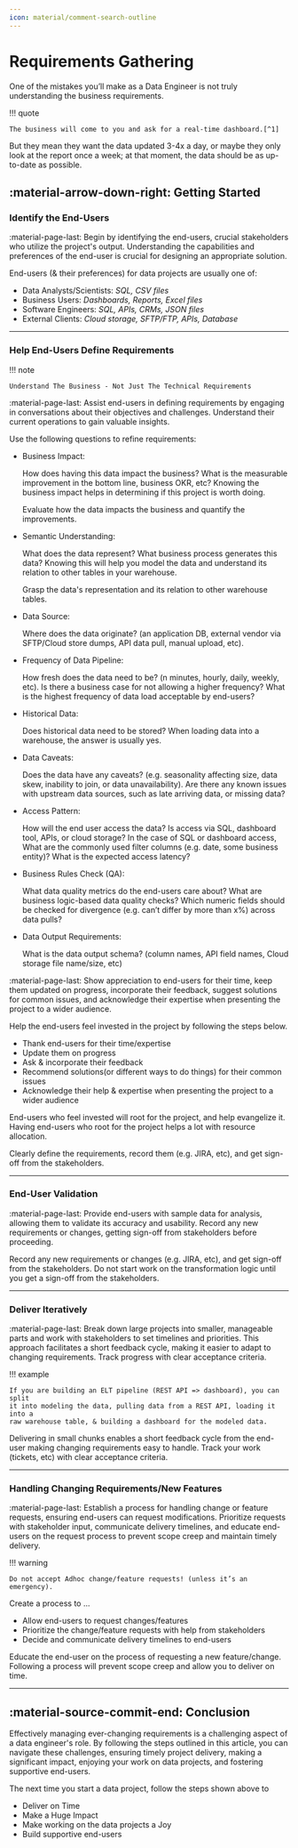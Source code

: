 ```yaml
---
icon: material/comment-search-outline
---
```


# Requirements Gathering

One of the mistakes you’ll make as a Data Engineer is not truly understanding the
business requirements.

!!! quote

    The business will come to you and ask for a real-time dashboard.[^1]

But they mean they want the data updated 3-4x a day, or maybe they only look at
the report once a week; at that moment, the data should be as up-to-date as
possible.

## :material-arrow-down-right: Getting Started

### Identify the End-Users

:material-page-last: Begin by identifying the end-users, crucial stakeholders
who utilize the project's output.
Understanding the capabilities and preferences of the end-user is crucial
for designing an appropriate solution.

End-users (& their preferences) for data projects are usually one of:

- Data Analysts/Scientists: _SQL, CSV files_
- Business Users: _Dashboards, Reports, Excel files_
- Software Engineers: _SQL, APIs, CRMs, JSON files_
- External Clients: _Cloud storage, SFTP/FTP, APIs, Database_

---

### Help End-Users Define Requirements

!!! note

    Understand The Business - Not Just The Technical Requirements

:material-page-last: Assist end-users in defining requirements by engaging in
conversations about their objectives and challenges.
Understand their current operations to gain valuable insights.

Use the following questions to refine requirements:

-   Business Impact:

    How does having this data impact the business? What is the measurable improvement
    in the bottom line, business OKR, etc? Knowing the business impact helps in
    determining if this project is worth doing.

    Evaluate how the data impacts the business and quantify the improvements.

-   Semantic Understanding:

    What does the data represent? What business process generates this data?
    Knowing this will help you model the data and understand its relation to other
    tables in your warehouse.

    Grasp the data's representation and its relation to other warehouse tables.

-   Data Source:

    Where does the data originate? (an application DB, external vendor via SFTP/Cloud
    store dumps, API data pull, manual upload, etc).

-   Frequency of Data Pipeline:

    How fresh does the data need to be? (n minutes, hourly, daily, weekly, etc).
    Is there a business case for not allowing a higher frequency?
    What is the highest frequency of data load acceptable by end-users?

-   Historical Data:

    Does historical data need to be stored? When loading data into a warehouse,
    the answer is usually yes.

-   Data Caveats:

    Does the data have any caveats? (e.g. seasonality affecting size, data skew,
    inability to join, or data unavailability).
    Are there any known issues with upstream data sources, such as late arriving
    data, or missing data?

-   Access Pattern:

    How will the end user access the data? Is access via SQL, dashboard tool,
    APIs, or cloud storage? In the case of SQL or dashboard access, What are the
    commonly used filter columns (e.g. date, some business entity)? What is the
    expected access latency?

-   Business Rules Check (QA):

    What data quality metrics do the end-users care about? What are business
    logic-based data quality checks? Which numeric fields should be checked for
    divergence (e.g. can’t differ by more than x%) across data pulls?

-   Data Output Requirements:

    What is the data output schema? (column names, API field names, Cloud storage
    file name/size, etc)

:material-page-last: Show appreciation to end-users for their time, keep them
updated on progress, incorporate their feedback, suggest solutions for common
issues, and acknowledge their expertise when presenting the project to a wider
audience.

Help the end-users feel invested in the project by following the steps below.

- Thank end-users for their time/expertise
- Update them on progress
- Ask & incorporate their feedback
- Recommend solutions(or different ways to do things) for their common issues
- Acknowledge their help & expertise when presenting the project to a wider audience

End-users who feel invested will root for the project, and help evangelize it.
Having end-users who root for the project helps a lot with resource allocation.

Clearly define the requirements, record them (e.g. JIRA, etc), and get sign-off
from the stakeholders.

---

### End-User Validation

:material-page-last: Provide end-users with sample data for analysis, allowing
them to validate its accuracy and usability.
Record any new requirements or changes, getting sign-off from stakeholders before
proceeding.

Record any new requirements or changes (e.g. JIRA, etc), and get sign-off from
the stakeholders. Do not start work on the transformation logic until you get a
sign-off from the stakeholders.

---

### Deliver Iteratively

:material-page-last: Break down large projects into smaller, manageable parts and
work with stakeholders to set timelines and priorities.
This approach facilitates a short feedback cycle, making it easier to adapt to
changing requirements. Track progress with clear acceptance criteria.

!!! example

    If you are building an ELT pipeline (REST API => dashboard), you can split
    it into modeling the data, pulling data from a REST API, loading it into a
    raw warehouse table, & building a dashboard for the modeled data.

Delivering in small chunks enables a short feedback cycle from the end-user making
changing requirements easy to handle. Track your work (tickets, etc) with clear
acceptance criteria.

---

### Handling Changing Requirements/New Features

:material-page-last: Establish a process for handling change or feature requests,
ensuring end-users can request modifications.
Prioritize requests with stakeholder input, communicate delivery timelines, and
educate end-users on the request process to prevent scope creep and maintain
timely delivery.

!!! warning

    Do not accept Adhoc change/feature requests! (unless it’s an emergency).

Create a process to ...

- Allow end-users to request changes/features
- Prioritize the change/feature requests with help from stakeholders
- Decide and communicate delivery timelines to end-users

Educate the end-user on the process of requesting a new feature/change.
Following a process will prevent scope creep and allow you to deliver on time.

---

## :material-source-commit-end: Conclusion

Effectively managing ever-changing requirements is a challenging aspect of a
data engineer's role. By following the steps outlined in this article, you can
navigate these challenges, ensuring timely project delivery, making a significant
impact, enjoying your work on data projects, and fostering supportive end-users.

The next time you start a data project, follow the steps shown above to

<div class="grid cards" markdown>

- Deliver on Time
- Make a Huge Impact
- Make working on the data projects a Joy
- Build supportive end-users

</div>

[^1]: [Becoming a Better Data Engineer Tips](https://seattledataguy.substack.com/p/becoming-a-better-data-engineer-tips)
[^2]: [How to gather requirements for your data project](https://www.startdataengineering.com/post/n-questions-data-pipeline-req/)
